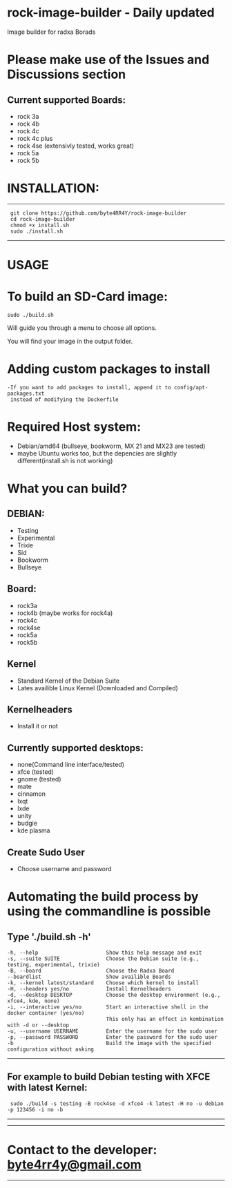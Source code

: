 # rock-image-builder - Daily updated
Image builder for radxa Borads

# Please make use of the Issues and Discussions section

## Current supported Boards:
  - rock 3a
  - rock 4b
  - rock 4c
  - rock 4c plus
  - rock 4se (extensivly tested, works great)
  - rock 5a
  - rock 5b

# INSTALLATION:
------------------------------------------------------------
     git clone https://github.com/byte4RR4Y/rock-image-builder
     cd rock-image-builder
     chmod +x install.sh
     sudo ./install.sh
------------------------------------------------------------

# USAGE
# To build an SD-Card image:
    sudo ./build.sh
Will guide you through a menu to choose all options.

You will find your image in the output folder.

# Adding custom packages to install
    -If you want to add packages to install, append it to config/apt-packages.txt
     instead of modifying the Dockerfile

# Required Host system:
  - Debian/amd64 (bullseye, bookworm, MX 21 and MX23 are tested)
  - maybe Ubuntu works too, but the depencies are slightly different(install.sh is not working)

# What you can build?
## DEBIAN:
  - Testing
  - Experimental
  - Trixie
  - Sid
  - Bookworm
  - Bullseye

## Board:
  - rock3a
  - rock4b (maybe works for rock4a)
  - rock4c
  - rock4se
  - rock5a
  - rock5b

## Kernel
  - Standard Kernel of the Debian Suite
  - Lates availible Linux Kernel (Downloaded and Compiled)

## Kernelheaders
  - Install it or not

## Currently supported desktops:
  - none(Command line interface/tested)
  - xfce     (tested)
  - gnome    (tested)
  - mate
  - cinnamon
  - lxqt
  - lxde
  - unity
  - budgie
  - kde plasma

## Create Sudo User
  - Choose username and password

# Automating the build process by using the commandline is possible
Type './build.sh -h'
---------------------------------------------------
    -h, --help                      Show this help message and exit
    -s, --suite SUITE               Choose the Debian suite (e.g., testing, experimental, trixie)
    -B, --board                     Choose the Radxa Board
    --boardlist                     Show availible Boards
    -k, --kernel latest/standard    Choose which kernel to install
    -H, --headers yes/no            Install Kernelheaders
    -d, --desktop DESKTOP           Choose the desktop environment (e.g., xfce4, kde, none)
    -i, --interactive yes/no        Start an interactive shell in the docker container (yes/no)
                                    This only has an effect in kombination with -d or --desktop
    -u, --username USERNAME         Enter the username for the sudo user
    -p, --password PASSWORD         Enter the password for the sudo user
    -b                              Build the image with the specified configuration without asking
---------------------------------------------------

For example to build Debian testing with XFCE with latest Kernel:
---------------------------------------------------
     sudo ./build -s testing -B rock4se -d xfce4 -k latest -H no -u debian -p 123456 -i no -b
---------------------------------------------------


---------------------------------------------------
 # Contact to the developer: byte4rr4y@gmail.com #
---------------------------------------------------
